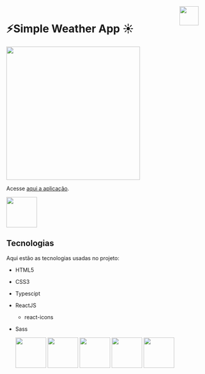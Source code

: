 <img height="50em" align="right" src="https://user-images.githubusercontent.com/58093259/211449637-11b770e8-daa8-46c6-b695-8c6518407ccc.svg" />

# ⚡Simple Weather App ☀️

<div style="display: inline-block;">
 <img height="350em" src="" />
 
</div>

Acesse [aqui a aplicação](https://patrickmps.github.io/simple-weather-app).

<img height="80em" src="https://cdn.jsdelivr.net/gh/devicons/devicon/icons/figma/figma-original.svg" />

## Tecnologias

Aqui estão as tecnologias usadas no projeto:

- HTML5
- CSS3
- Typescipt
- ReactJS
  - react-icons
- Sass
  
  <div style="display: inline-block;">
  <img height="80em" src="https://cdn.jsdelivr.net/gh/devicons/devicon/icons/react/react-original.svg" />
  <img height="80em" src="https://cdn.jsdelivr.net/gh/devicons/devicon/icons/typescript/typescript-original.svg" />
  <img height="80em" src="https://cdn.jsdelivr.net/gh/devicons/devicon/icons/sass/sass-original.svg" />
  <img height="80em" src="https://cdn.jsdelivr.net/gh/devicons/devicon/icons/html5/html5-original.svg" />
  <img height="80em" src="https://cdn.jsdelivr.net/gh/devicons/devicon/icons/css3/css3-original.svg" />
  </div>
